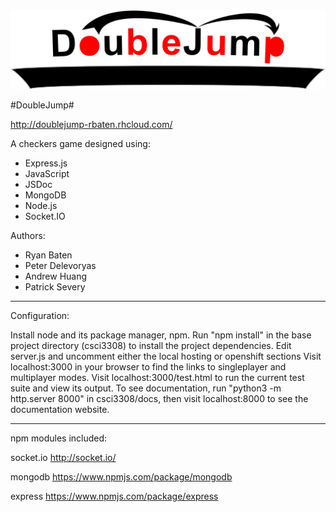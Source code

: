 <img src="/public/images/logo.png"/>

#DoubleJump#

http://doublejump-rbaten.rhcloud.com/

A checkers game designed using:
* Express.js
* JavaScript
* JSDoc
* MongoDB
* Node.js
* Socket.IO

Authors:
* Ryan Baten
* Peter Delevoryas
* Andrew Huang
* Patrick Severy

***
Configuration:

Install node and its package manager, npm.
Run "npm install" in the base project directory (csci3308) to install the project dependencies.
Edit server.js and uncomment either the local hosting or openshift sections
Visit localhost:3000 in your browser to find the links to singleplayer and multiplayer modes.
Visit localhost:3000/test.html to run the current test suite and view its output.
To see documentation, run "python3 -m http.server 8000" in csci3308/docs, then visit localhost:8000 to see the documentation website.

***
npm modules included:

socket.io http://socket.io/

mongodb https://www.npmjs.com/package/mongodb

express https://www.npmjs.com/package/express
